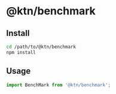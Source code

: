 # @ktn/benchmark

## Install

```bash
cd /path/to/@ktn/benchmark
npm install
```

## Usage


```javascript
import BenchMark from '@ktn/benchmark';
```
